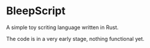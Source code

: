 # BleepScript

A simple toy scriting language written in Rust.

The code is in a very early stage, nothing functional yet.
